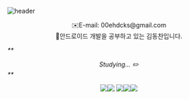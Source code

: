 ![header](https://capsule-render.vercel.app/api?type=wave&color=F8E2CF&height=300&fontAlignY=40&fontAlign=30&section=header&text=HelloWorld&fontColor=ffff&fontSize=70&animation=fadeIn)





<div align="center">✉️E-mail: 00ehdcks@gmail.com</div>  
  
    
    
    
    
      
<div align="center"> 🤖안드로이드 개발을 공부하고 있는 김동찬입니다.</div>
  
    
      
      
      
      
_** <div align="center">Studying...  ✏️</div> **_
<div align="center"><img src="https://img.shields.io/badge/Kotlin-7F52FF?style=flat-square&logo=kotlin&logoColor=white"/><img src="https://img.shields.io/badge/Android-3DDC84?style=flat-square&logo=Android&logoColor=white"/> <img src="https://img.shields.io/badge/AndroidStudio-3DDC84?style=flat-square&logo=AndroidStudio&logoColor=white"/><img src="https://img.shields.io/badge/Git-F05032?style=flat-square&logo=Git&logoColor=white"/><img src="https://img.shields.io/badge/Linux-FCC624?style=flat-square&logo=Linux&logoColor=white"/>
